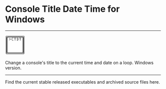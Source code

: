 # Console Title Date Time for Windows

---

<img alt="Logo 1" src="https://raw.githubusercontent.com/Lateralus138/ctdt_windows/master/docs/media/images/ctdt.png" height="64px">

Change a console&#39;s title to the current time and date on a loop&#46; Windows version&#46;

---

Find the current stable released executables and archived source files here. 